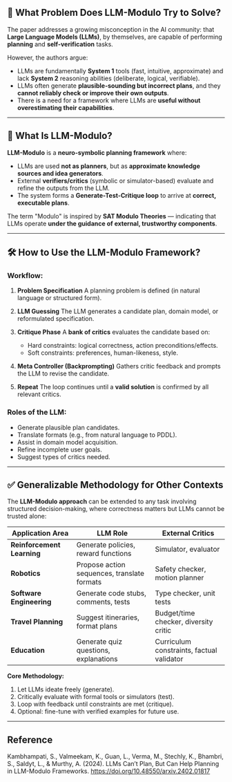 ## 🧩 What Problem Does LLM-Modulo Try to Solve?

The paper addresses a growing misconception in the AI community: that **Large Language Models (LLMs)**, by themselves, are capable of performing **planning** and **self-verification** tasks.

However, the authors argue:

* LLMs are fundamentally **System 1** tools (fast, intuitive, approximate) and lack **System 2** reasoning abilities (deliberate, logical, verifiable).
* LLMs often generate **plausible-sounding but incorrect plans**, and they **cannot reliably check or improve their own outputs**.
* There is a need for a framework where LLMs are **useful without overestimating their capabilities**.

---

## 🧠 What Is LLM-Modulo?

**LLM-Modulo** is a **neuro-symbolic planning framework** where:

* LLMs are used **not as planners**, but as **approximate knowledge sources and idea generators**.
* External **verifiers/critics** (symbolic or simulator-based) evaluate and refine the outputs from the LLM.
* The system forms a **Generate-Test-Critique loop** to arrive at **correct, executable plans**.

The term "Modulo" is inspired by **SAT Modulo Theories** — indicating that LLMs operate **under the guidance of external, trustworthy components**.

---

## 🛠 How to Use the LLM-Modulo Framework?

### Workflow:

1. **Problem Specification**
   A planning problem is defined (in natural language or structured form).

2. **LLM Guessing**
   The LLM generates a candidate plan, domain model, or reformulated specification.

3. **Critique Phase**
   A **bank of critics** evaluates the candidate based on:

   * Hard constraints: logical correctness, action preconditions/effects.
   * Soft constraints: preferences, human-likeness, style.

4. **Meta Controller (Backprompting)**
   Gathers critic feedback and prompts the LLM to revise the candidate.

5. **Repeat**
   The loop continues until a **valid solution** is confirmed by all relevant critics.

### Roles of the LLM:

* Generate plausible plan candidates.
* Translate formats (e.g., from natural language to PDDL).
* Assist in domain model acquisition.
* Refine incomplete user goals.
* Suggest types of critics needed.

---

## ✅ Generalizable Methodology for Other Contexts

The **LLM-Modulo approach** can be extended to any task involving structured decision-making, where correctness matters but LLMs cannot be trusted alone:

| Application Area           | LLM Role                                    | External Critics                          |
| -------------------------- | ------------------------------------------- | ----------------------------------------- |
| **Reinforcement Learning** | Generate policies, reward functions         | Simulator, evaluator                      |
| **Robotics**               | Propose action sequences, translate formats | Safety checker, motion planner            |
| **Software Engineering**   | Generate code stubs, comments, tests        | Type checker, unit tests                  |
| **Travel Planning**        | Suggest itineraries, format plans           | Budget/time checker, diversity critic     |
| **Education**              | Generate quiz questions, explanations       | Curriculum constraints, factual validator |

**Core Methodology:**

1. Let LLMs ideate freely (generate).
2. Critically evaluate with formal tools or simulators (test).
3. Loop with feedback until constraints are met (critique).
4. Optional: fine-tune with verified examples for future use.

---


## Reference
Kambhampati, S., Valmeekam, K., Guan, L., Verma, M., Stechly, K., Bhambri, S., Saldyt, L., & Murthy, A. (2024). LLMs Can’t Plan, But Can Help Planning in LLM-Modulo Frameworks. https://doi.org/10.48550/arxiv.2402.01817
